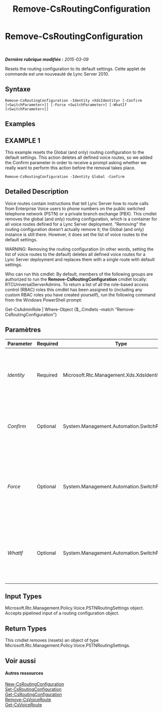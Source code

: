 ﻿---
title: Remove-CsRoutingConfiguration
TOCTitle: Remove-CsRoutingConfiguration
ms:assetid: 80239fed-89ef-4ccc-be9b-d9149182d0c3
ms:mtpsurl: https://technet.microsoft.com/fr-fr/library/Gg398643(v=OCS.15)
ms:contentKeyID: 49297889
ms.date: 05/20/2016
mtps_version: v=OCS.15
ms.translationtype: HT
---

# Remove-CsRoutingConfiguration

 

_**Dernière rubrique modifiée :** 2015-03-09_

Resets the routing configuration to its default settings. Cette applet de commande est une nouveauté de Lync Server 2010.

## Syntaxe

    Remove-CsRoutingConfiguration -Identity <XdsIdentity> [-Confirm [<SwitchParameter>]] [-Force <SwitchParameter>] [-WhatIf [<SwitchParameter>]]

## Examples

## EXAMPLE 1

This example resets the Global (and only) routing configuration to the default settings. This action deletes all defined voice routes, so we added the Confirm parameter in order to receive a prompt asking whether we really want to perform this action before the removal takes place.

    Remove-CsRoutingConfiguration -Identity Global -Confirm

## Detailed Description

Voice routes contain instructions that tell Lync Server how to route calls from Enterprise Voice users to phone numbers on the public switched telephone network (PSTN) or a private branch exchange (PBX). This cmdlet removes the global (and only) routing configuration, which is a container for all voice routes defined for a Lync Server deployment. "Removing" the routing configuration doesn’t actually remove it; the Global (and only) instance is still there. However, it does set the list of voice routes to the default settings.

WARNING: Removing the routing configuration (in other words, setting the list of voice routes to the default) deletes all defined voice routes for a Lync Server deployment and replaces them with a single route with default settings.

Who can run this cmdlet: By default, members of the following groups are authorized to run the **Remove-CsRoutingConfiguration** cmdlet locally: RTCUniversalServerAdmins. To return a list of all the role-based access control (RBAC) roles this cmdlet has been assigned to (including any custom RBAC roles you have created yourself), run the following command from the Windows PowerShell prompt:

Get-CsAdminRole | Where-Object {$\_.Cmdlets –match "Remove-CsRoutingConfiguration"}

## Paramètres


<table>
<colgroup>
<col style="width: 25%" />
<col style="width: 25%" />
<col style="width: 25%" />
<col style="width: 25%" />
</colgroup>
<thead>
<tr class="header">
<th>Parameter</th>
<th>Required</th>
<th>Type</th>
<th>Description</th>
</tr>
</thead>
<tbody>
<tr class="odd">
<td><p><em>Identity</em></p></td>
<td><p>Required</p></td>
<td><p>Microsoft.Rtc.Management.Xds.XdsIdentity</p></td>
<td><p>The scope of the routing configuration to remove. This value must be Global.</p></td>
</tr>
<tr class="even">
<td><p><em>Confirm</em></p></td>
<td><p>Optional</p></td>
<td><p>System.Management.Automation.SwitchParameter</p></td>
<td><p>Vous demande confirmation avant d’exécuter la commande.</p></td>
</tr>
<tr class="odd">
<td><p><em>Force</em></p></td>
<td><p>Optional</p></td>
<td><p>System.Management.Automation.SwitchParameter</p></td>
<td><p>Suppresses any confirmation prompts that would otherwise be displayed before making changes.</p></td>
</tr>
<tr class="even">
<td><p><em>WhatIf</em></p></td>
<td><p>Optional</p></td>
<td><p>System.Management.Automation.SwitchParameter</p></td>
<td><p>Décrit ce qui se passe si vous exécutez la commande sans l’exécuter réellement.</p></td>
</tr>
</tbody>
</table>


## Input Types

Microsoft.Rtc.Management.Policy.Voice.PSTNRoutingSettings object. Accepts pipelined input of a routing configuration object.

## Return Types

This cmdlet removes (resets) an object of type Microsoft.Rtc.Management.Policy.Voice.PSTNRoutingSettings.

## Voir aussi

#### Autres ressources

[New-CsRoutingConfiguration](new-csroutingconfiguration.md)  
[Set-CsRoutingConfiguration](set-csroutingconfiguration.md)  
[Get-CsRoutingConfiguration](get-csroutingconfiguration.md)  
[Remove-CsVoiceRoute](remove-csvoiceroute.md)  
[Get-CsVoiceRoute](get-csvoiceroute.md)

